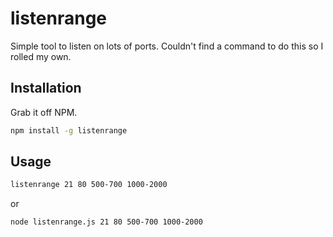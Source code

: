 listenrange
===

Simple tool to listen on lots of ports. Couldn't find a command to do this so I rolled my own.

## Installation

Grab it off NPM.

``` bash
npm install -g listenrange
```

## Usage

``` bash
listenrange 21 80 500-700 1000-2000
```
or
``` bash
node listenrange.js 21 80 500-700 1000-2000
```
